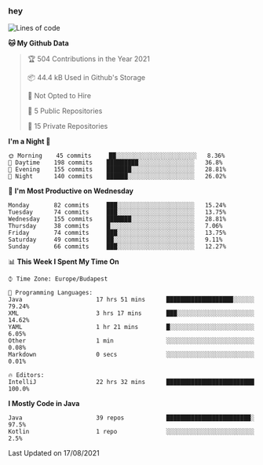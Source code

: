 ### hey

<!--START_SECTION:waka-->
![Lines of code](https://img.shields.io/badge/From%20Hello%20World%20I%27ve%20Written-74826%20lines%20of%20code-blue)

**🐱 My Github Data** 

> 🏆 504 Contributions in the Year 2021
 > 
> 📦 44.4 kB Used in Github's Storage 
 > 
> 🚫 Not Opted to Hire
 > 
> 📜 5 Public Repositories 
 > 
> 🔑 15 Private Repositories  
 > 
**I'm a Night 🦉** 

```text
🌞 Morning    45 commits     ██░░░░░░░░░░░░░░░░░░░░░░░   8.36% 
🌆 Daytime    198 commits    █████████░░░░░░░░░░░░░░░░   36.8% 
🌃 Evening    155 commits    ███████░░░░░░░░░░░░░░░░░░   28.81% 
🌙 Night      140 commits    ██████░░░░░░░░░░░░░░░░░░░   26.02%

```
📅 **I'm Most Productive on Wednesday** 

```text
Monday       82 commits     ███░░░░░░░░░░░░░░░░░░░░░░   15.24% 
Tuesday      74 commits     ███░░░░░░░░░░░░░░░░░░░░░░   13.75% 
Wednesday    155 commits    ███████░░░░░░░░░░░░░░░░░░   28.81% 
Thursday     38 commits     █░░░░░░░░░░░░░░░░░░░░░░░░   7.06% 
Friday       74 commits     ███░░░░░░░░░░░░░░░░░░░░░░   13.75% 
Saturday     49 commits     ██░░░░░░░░░░░░░░░░░░░░░░░   9.11% 
Sunday       66 commits     ███░░░░░░░░░░░░░░░░░░░░░░   12.27%

```


📊 **This Week I Spent My Time On** 

```text
⌚︎ Time Zone: Europe/Budapest

💬 Programming Languages: 
Java                     17 hrs 51 mins      ███████████████████░░░░░░   79.24% 
XML                      3 hrs 17 mins       ███░░░░░░░░░░░░░░░░░░░░░░   14.62% 
YAML                     1 hr 21 mins        █░░░░░░░░░░░░░░░░░░░░░░░░   6.05% 
Other                    1 min               ░░░░░░░░░░░░░░░░░░░░░░░░░   0.08% 
Markdown                 0 secs              ░░░░░░░░░░░░░░░░░░░░░░░░░   0.01%

🔥 Editors: 
IntelliJ                 22 hrs 32 mins      █████████████████████████   100.0%

```

**I Mostly Code in Java** 

```text
Java                     39 repos            ████████████████████████░   97.5% 
Kotlin                   1 repo              ░░░░░░░░░░░░░░░░░░░░░░░░░   2.5%

```



 Last Updated on 17/08/2021
<!--END_SECTION:waka-->
